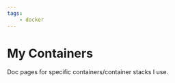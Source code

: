 ```yaml
---
tags:
    - docker
---
```


# My Containers

Doc pages for specific containers/container stacks I use.

